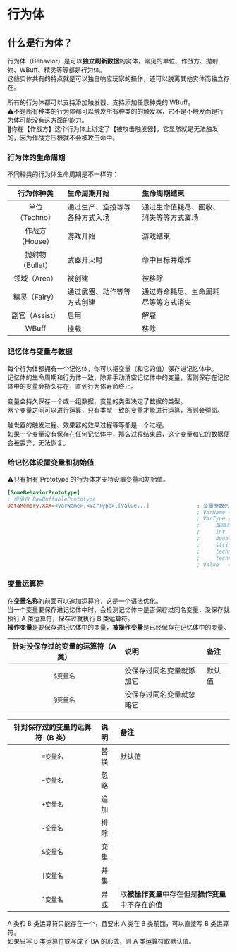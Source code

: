 # 行为体



## 什么是行为体？

行为体（Behavior）是可以**独立刷新数据**的实体，常见的单位、作战方、抛射物、WBuff、精灵等等都是行为体。  
这些实体共有的特点就是可以独自响应玩家的操作，还可以脱离其他实体而独立存在。  

所有的行为体都可以支持添加触发器、支持添加任意种类的 WBuff。  
⚠️不是所有种类的行为体都可以触发所有种类的的触发器，它不是不触发而是行为体可能没有这方面的能力。  
🌰你在【作战方】这个行为体上绑定了【被攻击触发器】，它显然就是无法触发的，因为作战方压根就不会被攻击命中。

### 行为体的生命周期

不同种类的行为体生命周期是不一样的：

|行为体种类|生命周期开始|生命周期结束|
|:-:|:-|:-|
|单位（Techno）|通过生产、空投等等各种方式入场|通过生命值耗尽、回收、消失等等方式离场|
|作战方（House）|游戏开始|游戏结束|
|抛射物（Bullet）|武器开火时|命中目标并爆炸|
|领域（Area）|被创建|被移除|
|精灵（Fairy）|通过武器、动作等等方式创建|通过寿命耗尽、生命周耗尽等等方式消失|
|副官（Assist）|启用|解雇|
|WBuff|挂载|移除|

### 记忆体与变量与数据

每个行为体都拥有一个记忆体，你可以把变量（和它的值）保存进记忆体中。  
记忆体的生命周期和行为体一致，除非手动清空记忆体中的变量，否则保存在记忆体中的变量会持久存在，直到行为体寿命终止。

变量会持久保存一个或一组数据，变量的类型决定了数据的类型。  
两个变量之间可以进行运算，只有类型一致的变量才能进行运算，否则会弹窗。

触发器的触发过程、效果器的效果过程等等都是一个过程。  
如果一个变量没有保存在任何记忆体中，那么过程结束后，这个变量和它的数据便会被丢弃，无法恢复。

### 给记忆体设置变量和初始值

⚠️只有拥有 Prototype 的行为体才支持设置变量和初始值。

```ini
[SomeBehaviorPrototype]
; 继承自 RawBuffablePrototype
DataMemory.XXX=<VarName>,<VarType>,[Value...]               ; 变量参数列表 , XXX 是可以随便写的 , 不要超过 32 个字符 , 只是为了标签不重名
                                                            ; VarName = 变量名称 , 必要 , 可以随便写 , 但是长度不少少于 4 个字符
                                                            ; VarType = 变量类型 , 必要
                                                            ;     取值范围 :
                                                            ;     int        = 整数
                                                            ;     double     = 浮点数
                                                            ;     string     = 文本
                                                            ;     techno     = 单位
                                                            ;     technoType = 单位类型
                                                            ; Value   = 值 , 可选 , 可以写多项 , 类型需要和变量匹配 , 否则可能弹窗 , 默认值 : 空
```

### 变量运算符

在**变量名称**的前面可以追加运算符，这是一个语法优化。  
当一个变量要保存进记忆体中时，会检测记忆体中是否保存过同名变量，没保存就执行 A 类运算符，保存过就执行 B 类运算符。  
**操作变量**是要保存进记忆体中的变量，**被操作变量**是已经保存在记忆体中的变量。

|针对没保存过的变量的运算符（A 类）|说明|备注|
|:-:|:-|:-|
|`$变量名`|没保存过同名变量就添加它|默认值|
|`@变量名`|没保存过同名变量就忽略它||

|针对保存过的变量的运算符（B 类）|说明|备注|
|:-:|:-|:-|
|`=变量名`|替换|默认值|
|`~变量名`|忽略||
|`+变量名`|追加||
|`-变量名`|排除||
|`&变量名`|交集||
|`\|变量名`|并集||
|`^变量名`|异或|取**被操作变量**中存在但是**操作变量**中不存在的值|

A 类和 B 类运算符只能存在一个，且要求 A 类在 B 类前面，可以直接写 B 类运算符。  
如果只写 B 类运算符或写成了 BA 的形式，则 A 类运算符取默认值。